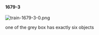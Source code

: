 #### 1679-3
![train-1679-3-0.png](https://github.com/lil-lab/nlvr/raw/master/nlvr/train/images/13/train-1679-3-0.png "train-1679-3-0.png")

one of the grey box has exactly six objects